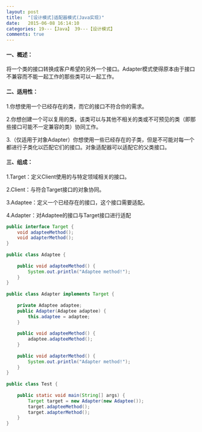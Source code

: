 ```yaml
---
layout: post
title:  "[设计模式]适配器模式(Java实现)"
date:   2015-06-08 16:14:10
categories: 19---【Java】 39---【设计模式】
comments: true
---
```


#### 一、概述：
将一个类的接口转换成客户希望的另外一个接口。Adapter模式使得原本由于接口不兼容而不能一起工作的那些类可以一起工作。

#### 二、适用性：
1.你想使用一个已经存在的类，而它的接口不符合你的需求。

2.你想创建一个可以复用的类，该类可以与其他不相关的类或不可预见的类（即那些接口可能不一定兼容的类）协同工作。

3.（仅适用于对象Adapter）你想使用一些已经存在的子类，但是不可能对每一个都进行子类化以匹配它们的接口。对象适配器可以适配它的父类接口。

#### 三、组成：
1.Target：定义Client使用的与特定领域相关的接口。

2.Client：与符合Target接口的对象协同。

3.Adaptee：定义一个已经存在的接口，这个接口需要适配。

4.Adapter：对Adaptee的接口与Target接口进行适配

```java
public interface Target {  
    void adapteeMethod();     
    void adapterMethod();  
}  
  
public class Adaptee {  
  
    public void adapteeMethod() {  
        System.out.println("Adaptee method!");  
    }  
}  
  
public class Adapter implements Target {  
  
    private Adaptee adaptee;      
    public Adapter(Adaptee adaptee) {  
        this.adaptee = adaptee;  
    }  
  
    public void adapteeMethod() {  
        adaptee.adapteeMethod();  
    }  
  
    public void adapterMethod() {  
        System.out.println("Adapter method!");  
    }  
}  
  
public class Test {  
  
    public static void main(String[] args) {  
        Target target = new Adapter(new Adaptee());  
        target.adapteeMethod();         
        target.adapterMethod();  
    }  
}  
```